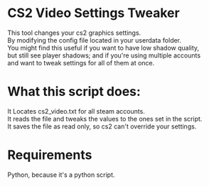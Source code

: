 # CS2 Video Settings Tweaker
This tool changes your cs2 graphics settings.  
By modifying the config file located in your userdata folder.  
You might find this useful if you want to have low shadow quality,  
but still see player shadows; and if you're using multiple accounts  
and want to tweak settings for all of them at once.  

# What this script does:
It Locates cs2_video.txt for all steam accounts.  
It reads the file and tweaks the values to the ones set in the script.  
It saves the file as read only, so cs2 can't override your settings.  

# Requirements
Python, because it's a python script.
